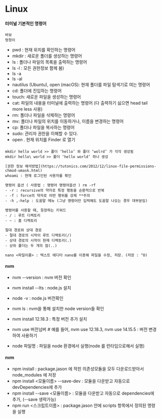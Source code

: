 # Linux


#### 터미널 기본적인 명령어
	바보
	멍청이
- pwd : 현재 위치를 확인하는 명령어
- mkdir : 새로운 폴더를 생성하는 명령어
- ls : 폴더나 파일의 목록을 출력하는 명령어
- ls -l : 모든 권한정보 함께 봄)
- ls -a
- ls -al
- nautilus (Ubuntu), open (macOS): 현재 폴더를 파일 탐색기로 여는 명령어
- cd: 폴더에 진입하는 명령어
- touch: 새로운 파일을 생성하는 명령어
- cat: 파일의 내용을 터미널에 출력하는 명령어 (다 출력하기 싫으면 head tail more less 사용)
- rm: 폴더나 파일을 삭제하는 명령어
- mv: 폴더나 파일의 위치를 이동하거나, 이름을 변경하는 명령어
- cp: 폴더나 파일을 복사하는 명령어
- sudo: 관리자 권한을 이해할 수 있다.
- open .  현재 위치를 Finder 로 열기

####
	mkdir hello world >> 폴더 ‘hello’ 와 폴더 ‘wolrd’ 가 각각 생성됨
	mkdir hello\ world >> 폴더 ‘hello world’ 하나 생성 

	[권한 정보 해석방법](https://tutonics.com/2012/12/linux-file-permissions-chmod-umask.html)
	whoami : 현재 로그인된 사용자를 확인

	명령어 옵션 ( 사용법 : 명령어 명령어옵션 ) rm -rf
    - -r : recursive의 약자로 특정 행동을 순환적으로 반복
    - -f : force의 약자로 어떤 행위를 강제 **주의
    - -h ,-help : 도움말 메뉴 (그냥 명령어만 입력해도 도움말 나오는 경우 대부분임)

	명령어를 사용할 때, 등장하는 키워드
    - / : 루트 디렉토리
    - ~ : 홈 디렉토리

	절대 경로와 상대 경로
    - 절대 경로의 시작이 루트 디렉토리(/)
    - 상대 경로의 시작이 현재 디렉토리(.)
    - 상위 폴더는 두 개의 점(..)

	nano <파일이름> : 텍스트 에디터 nano를 이용해 파일을 수정, 저장. (저장 : ^O)


#### nvm

- nvm --version : nvm 버전 확인
- nvm install --lts : node.js 설치
- node -v : node.js 버전확인
- nvm ls : nvm을 통해 설치한 node version들 확인
- nvm install 12.18.3 : 특정 버전 추가 설치
- nvm use 버전넘버  # 예를 들어, nvm use 12.18.3,  nvm use 14.15.5 : 버전 변경하여 사용하기

- node 파일명 : 파일을 node 환경에서 실행(node 를 런타임으로해서 실행)

#### nvm

- npm install : package.jason 에 적힌 의존성모듈을 모두 다운로드받아서 node_modules 에 저장
- npm install <모듈이름> --save-dev : 모듈을 다운받고 자동으로 devDependencies에 추가
- npm install --save <모듈이름> : 모듈을 다운받고 자동으로 dependencies에 추가, (--save 생략가능)
- npm run <스크립트이름> : package.jason 안에 scripts 항목에서 정의된 명령을 실행

